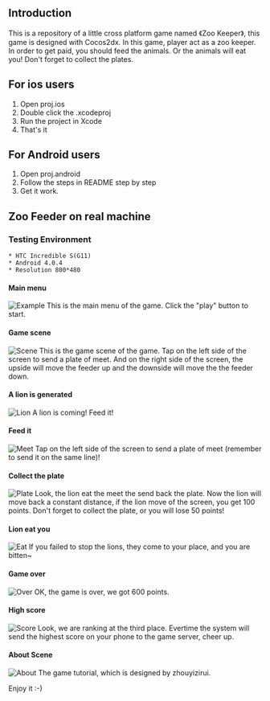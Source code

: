 ## Introduction

This is a repository of a little cross platform game named 《Zoo Keeper》, this game is designed with Cocos2dx. In this game, player act as a zoo keeper. In order to get paid, you should feed the animals. Or the animals will eat you! Don't forget to collect the plates.

## For ios users

1. Open proj.ios
2. Double click the .xcodeproj 
3. Run the project in Xcode
4. That's it

## For Android users

1. Open proj.android
2. Follow the steps in README step by step 
3. Get it work. 

## Zoo Feeder on real machine
### Testing Environment
	* HTC Incredible S(G11)
	* Android 4.0.4
	* Resolution 800*480
#### Main menu
![Example](https://github.com/zhouyizirui/ZooKeeper/blob/master/pictures/main.png)
This is the main menu of the game. Click the "play" button to start.

#### Game scene
![Scene](https://github.com/zhouyizirui/ZooKeeper/blob/master/pictures/play.png)
This is the game scene of the game. Tap on the left side of the screen to send a plate of meet. And on the right side of the screen, the upside will move the feeder up and the downside will move the the feeder down.

#### A lion is generated
![Lion](https://github.com/zhouyizirui/ZooKeeper/blob/master/pictures/lion.png)
A lion is coming! Feed it!

#### Feed it
![Meet](https://github.com/zhouyizirui/ZooKeeper/blob/master/pictures/throw.png)
Tap on the left side of the screen to send a plate of meet (remember to send it on the same line)!

#### Collect the plate
![Plate](https://github.com/zhouyizirui/ZooKeeper/blob/master/pictures/plate.png)
Look, the lion eat the meet the send back the plate. Now the lion will move back a constant distance, if the lion move of the screen, you get 100 points. Don't forget to collect the plate, or you will lose 50 points!

#### Lion eat you
![Eat](https://github.com/zhouyizirui/ZooKeeper/blob/master/pictures/dead.png)
If you failed to stop the lions, they come to your place, and you are bitten~

#### Game over
![Over](https://github.com/zhouyizirui/ZooKeeper/blob/master/pictures/over.png)
OK, the game is over, we got 600 points.

#### High score
![Score](https://github.com/zhouyizirui/ZooKeeper/blob/master/pictures/score.png)
Look, we are ranking at the third place. Evertime the system will send the highest score on your phone to the game server, cheer up.

#### About Scene
![About](https://github.com/zhouyizirui/ZooKeeper/blob/master/pictures/tutorial.png)
The game tutorial, which is designed by zhouyizirui.


Enjoy it :-)
